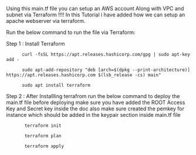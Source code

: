 Using this main.tf file you can setup an AWS account Along with VPC and subnet via Terraform !!!!
In this Tutorial i have  added how  we can setup an apache  webserver via terraform.

Run the below command to run the file via Terraform:

Step 1 : Install Terraform 

          curl -fsSL https://apt.releases.hashicorp.com/gpg | sudo apt-key add -

          sudo apt-add-repository "deb [arch=$(dpkg --print-architecture)] https://apt.releases.hashicorp.com $(lsb_release -cs) main"

          sudo apt install terraform

Step 2 : After Installling terrafrom run the below command to deploy the main.tf file 
         before  deploying make sure you have added the ROOT Access Key and Secret key inside the doc also  make sure created the pemkey for instance
         which should be added  in the keypair section inside main.tf file

           terraform init
           
           terraform plan
           
           terraform apply
